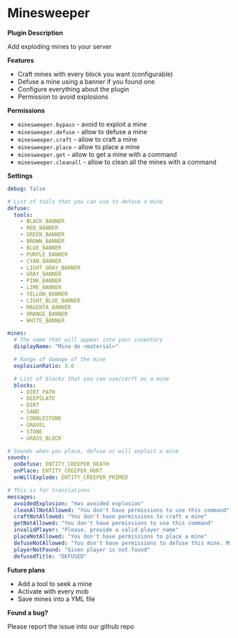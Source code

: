 # Minesweeper

**Plugin Description**

Add exploding mines to your server

**Features**

- Craft mines with every block you want (configurable)
- Defuse a mine using a banner if you found one
- Configure everything about the plugin
- Permission to avoid explosions

**Permissions**

- `minesweeper.bypass` - avoid to exploit a mine
- `minesweeper.defuse` - allow to defuse a mine
- `minesweeper.craft` - allow to craft a mine
- `minesweeper.place` - allow to place a mine
- `minesweeper.get` - allow to get a mine with a command
- `minesweeper.cleanall` - allow to clean all the mines with a command

**Settings**

```yaml
debug: false

# List of tools that you can use to defuse a mine
defuse:
  tools:
    - BLACK_BANNER
    - RED_BANNER
    - GREEN_BANNER
    - BROWN_BANNER
    - BLUE_BANNER
    - PURPLE_BANNER
    - CYAN_BANNER
    - LIGHT_GRAY_BANNER
    - GRAY_BANNER
    - PINK_BANNER
    - LIME_BANNER
    - YELLOW_BANNER
    - LIGHT_BLUE_BANNER
    - MAGENTA_BANNER
    - ORANGE_BANNER
    - WHITE_BANNER

mines:
  # The name that will appear into your inventory
  displayName: "Mina de <material>"

  # Range of damage of the mine
  explosionRatio: 3.0

  # List of blocks that you can use/carft as a mine
  blocks:
    - DIRT_PATH
    - DEEPSLATE
    - DIRT
    - SAND
    - COBBLESTONE
    - GRAVEL
    - STONE
    - GRASS_BLOCK

# Sounds when you place, defuse or will exploit a mine
sounds:
  onDefuse: ENTITY_CREEPER_DEATH
  onPlace: ENTITY_CREEPER_HURT
  onWillExplode: ENTITY_CREEPER_PRIMED

# This is for translations
messages:
  avoidedExplosion: "Has avoided explosion"
  cleanAllNotAllowed: "You don't have permissions to use this command"
  craftNotAllowed: "You don't have permissions to craft a mine"
  getNotAllowed: "You don't have permissions to use this command"
  invalidPlayer: "Please, provide a valid player name"
  placeNotAllowed: "You don't have permissions to place a mine"
  defuseNotAllowed: "You don't have permissions to defuse this mine. Mine is still can explode."
  playerNotFound: "Given player is not found"
  defusedTitle: "DEFUSED"
```

**Future plans**

- Add a tool to seek a mine
- Activate with every mob
- Save mines into a YML file

**Found a bug?**

Please report the issue into our github repo